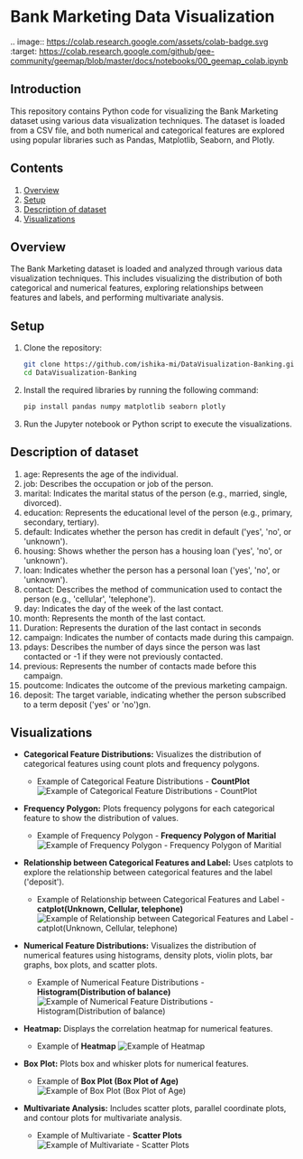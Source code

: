 # Bank Marketing Data Visualization

.. image:: https://colab.research.google.com/assets/colab-badge.svg
        :target: https://colab.research.google.com/github/gee-community/geemap/blob/master/docs/notebooks/00_geemap_colab.ipynb

## Introduction

This repository contains Python code for visualizing the Bank Marketing dataset using various data visualization techniques. The dataset is loaded from a CSV file, and both numerical and categorical features are explored using popular libraries such as Pandas, Matplotlib, Seaborn, and Plotly.

## Contents

1. [Overview](#overview)
2. [Setup](#setup)
3. [Description of dataset](#description-of-dataset)
4. [Visualizations](#visualizations)

## Overview

The Bank Marketing dataset is loaded and analyzed through various data visualization techniques. This includes visualizing the distribution of both categorical and numerical features, exploring relationships between features and labels, and performing multivariate analysis.

## Setup

1. Clone the repository:
    ```bash
    git clone https://github.com/ishika-mi/DataVisualization-Banking.git
    cd DataVisualization-Banking
2. Install the required libraries by running the following command:

   ```bash
   pip install pandas numpy matplotlib seaborn plotly
3. Run the Jupyter notebook or Python script to execute the visualizations.

## Description of dataset

1. age: Represents the age of the individual.
2. job: Describes the occupation or job of the person.
3. marital: Indicates the marital status of the person (e.g., married, single, divorced).
4. education: Represents the educational level of the person (e.g., primary, secondary, tertiary).
5. default: Indicates whether the person has credit in default ('yes', 'no', or 'unknown').
6. housing: Shows whether the person has a housing loan ('yes', 'no', or 'unknown').
7. loan: Indicates whether the person has a personal loan ('yes', 'no', or 'unknown').
8. contact: Describes the method of communication used to contact the person (e.g., 'cellular', 'telephone').
9. day: Indicates the day of the week of the last contact.
10. month: Represents the month of the last contact.
11. Duration: Represents the duration of the last contact in seconds
12. campaign: Indicates the number of contacts made during this campaign.
13. pdays: Describes the number of days since the person was last contacted or -1 if they were not previously contacted.
14. previous: Represents the number of contacts made before this campaign.
15. poutcome: Indicates the outcome of the previous marketing campaign.
16. deposit: The target variable, indicating whether the person subscribed to a term deposit ('yes' or 'no')gn.

## Visualizations
- **Categorical Feature Distributions:** 
Visualizes the distribution of categorical features using count plots and frequency polygons.
    - Example of Categorical Feature Distributions - **CountPlot**
        ![Example of Categorical Feature Distributions - CountPlot](count_plot.png)

- **Frequency Polygon:** 
Plots frequency polygons for each categorical feature to show the distribution of values.
    - Example of Frequency Polygon - **Frequency Polygon of Maritial**
        ![Example of Frequency Polygon - Frequency Polygon of Maritial](frequency_pol.png)

- **Relationship between Categorical Features and Label:** 
Uses catplots to explore the relationship between categorical features and the label ('deposit').
    - Example of Relationship between Categorical Features and Label - **catplot(Unknown, Cellular, telephone)**
        ![Example of Relationship between Categorical Features and Label - catplot(Unknown, Cellular, telephone)](catplots.png)

- **Numerical Feature Distributions:** 
Visualizes the distribution of numerical features using histograms, density plots, violin plots, bar graphs, box plots, and scatter plots.
    - Example of Numerical Feature Distributions - **Histogram(Distribution of balance)**
        ![Example of Numerical Feature Distributions - Histogram(Distribution of balance)](histogram.png)

- **Heatmap:** 
Displays the correlation heatmap for numerical features.
    - Example of **Heatmap**
        ![Example of Heatmap](heatmap.png)

- **Box Plot:** 
Plots box and whisker plots for numerical features.
    - Example of **Box Plot (Box Plot of Age)**
        ![Example of Box Plot (Box Plot of Age)](box_plot.png)

- **Multivariate Analysis:** 
Includes scatter plots, parallel coordinate plots, and contour plots for multivariate analysis.
    - Example of Multivariate - **Scatter Plots**
        ![Example of Multivariate - Scatter Plots](Multivariate.png)
